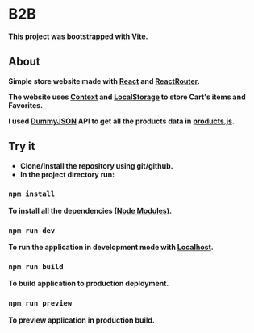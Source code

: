 # B2B

**This project was bootstrapped with [Vite](https://vitejs.dev/ "vite").**

## About

**Simple store website made with [React](https://react.dev/ "React") and [ReactRouter](https://reactrouter.com/en/main "React Router").**

**The website uses [Context](https://react.dev/reference/react/useContext "useContext") and [LocalStorage](https://developer.mozilla.org/en-US/docs/Web/API/Window/localStorage "localStorage") to store Cart's items and Favorites.**

**I used [DummyJSON](https://dummyjson.com/ "DummyJSON") API to get all the products data in [products.js](https://github.com/M0hanad1/B2B/blob/main/src/data/products.js "Products Data").**

## Try it

-   **Clone/Install the repository using git/github.**
-   **In the project directory run:**

### `npm install`

**To install all the dependencies ([Node Modules](https://www.npmjs.com/ "NPM")).**

### `npm run dev`

**To run the application in development mode with [Localhost](https://en.wikipedia.org/wiki/Localhost "Localhost").**

### `npm run build`

**To build application to production deployment.**

### `npm run preview`

**To preview application in production build.**
